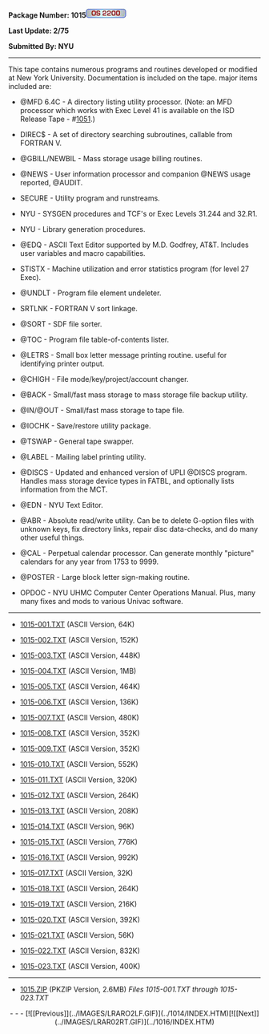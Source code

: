 <x-sas-window top="213" bottom="696" left="80" right="621">



<b>Package Number: 1015</b>![](../IMAGES/OS2200.JPG)


<b>Last Update: 2/75</b>


<b>Submitted By: NYU</b>


&#10;
- - -
This tape contains numerous programs and routines developed or
modified at New York University. Documentation is included on the
tape. major items included are:


   
- @MFD 6.4C - A directory listing utility processor. (Note: an
       MFD processor which works with Exec Level 41 is available on the
       ISD Release Tape - #[1051](../1051/INDEX.HTM).)
    
       
- DIREC$ - A set of directory searching subroutines, callable
       from FORTRAN V.
    
       
- @GBILL/NEWBIL - Mass storage usage billing routines.
    
       
- @NEWS - User information processor and companion @NEWS usage
       reported, @AUDIT.
    
       
- SECURE - Utility program and runstreams.
    
       
- NYU - SYSGEN procedures and TCF's or Exec Levels 31.244 and
       32.R1.
    
       
- NYU - Library generation procedures.
    
       
- @EDQ - ASCII Text Editor supported by M.D. Godfrey, AT&amp;T.
       Includes user variables and macro capabilities.
    
       
- STISTX - Machine utilization and error statistics program (for
       level 27 Exec).
    
       
- @UNDLT - Program file element undeleter.
    
       
- SRTLNK - FORTRAN V sort linkage.
    
       
- @SORT - SDF file sorter.
    
       
- @TOC - Program file table-of-contents lister.
    
       
- @LETRS - Small box letter message printing routine. useful for
       identifying printer output.
    
       
- @CHIGH - File mode/key/project/account changer.
    
       
- @BACK - Small/fast mass storage to mass storage file backup
       utility.
    
       
- @IN/@OUT - Small/fast mass storage to tape file.
    
       
- @IOCHK - Save/restore utility package.
    
       
- @TSWAP - General tape swapper.
    
       
- @LABEL - Mailing label printing utility.
    
       
- @DISCS - Updated and enhanced version of UPLI @DISCS program.
       Handles mass storage device types in FATBL, and optionally lists
       information from the MCT.
    
       
- @EDN - NYU Text Editor.
    
       
- @ABR - Absolute read/write utility. Can be to delete G-option
       files with unknown keys, fix directory links, repair disc
       data-checks, and do many other useful things.
    
       
- @CAL - Perpetual calendar processor. Can generate monthly
       "picture" calendars for any year from 1753 to 9999.
    
       
- @POSTER - Large block letter sign-making routine.
    
       
- OPDOC - NYU UHMC Computer Center Operations Manual. Plus, many
       many fixes and mods to various Univac software.


&#10;
- - -



   
- [1015-001.TXT](1015-001.TXT)
       (ASCII Version, 64K)
    
    
       
- [1015-002.TXT](1015-002.TXT)
       (ASCII Version, 152K)
    
    
       
- [1015-003.TXT](1015-003.TXT)
       (ASCII Version, 448K)
    
    
       
- [1015-004.TXT](1015-004.TXT)
       (ASCII Version, 1MB)
    
    
       
- [1015-005.TXT](1015-005.TXT)
       (ASCII Version, 464K)
    
    
       
- [1015-006.TXT](1015-006.TXT)
       (ASCII Version, 136K)
    
    
       
- [1015-007.TXT](1015-007.TXT)
       (ASCII Version, 480K)
    
    
       
- [1015-008.TXT](1015-008.TXT)
       (ASCII Version, 352K)
    
    
       
- [1015-009.TXT](1015-009.TXT)
       (ASCII Version, 352K)
    
    
       
- [1015-010.TXT](1015-010.TXT)
       (ASCII Version, 552K)
    
    
       
- [1015-011.TXT](1015-011.TXT)
       (ASCII Version, 320K)
    
    
       
- [1015-012.TXT](1015-012.TXT)
       (ASCII Version, 264K)
    
    
       
- [1015-013.TXT](1015-013.TXT)
       (ASCII Version, 208K)
    
    
       
- [1015-014.TXT](1015-014.TXT)
       (ASCII Version, 96K)
    
    
       
- [1015-015.TXT](1015-015.TXT)
       (ASCII Version, 776K)
    
    
       
- [1015-016.TXT](1015-016.TXT)
       (ASCII Version, 992K)
    
    
       
- [1015-017.TXT](1015-017.TXT)
       (ASCII Version, 32K)
    
    
       
- [1015-018.TXT](1015-018.TXT)
       (ASCII Version, 264K)
    
    
       
- [1015-019.TXT](1015-019.TXT)
       (ASCII Version, 216K)
    
    
       
- [1015-020.TXT](1015-020.TXT)
       (ASCII Version, 392K)
    
    
       
- [1015-021.TXT](1015-021.TXT)
       (ASCII Version, 56K)
    
    
       
- [1015-022.TXT](1015-022.TXT)
       (ASCII Version, 832K)
    
    
       
- [1015-023.TXT](1015-023.TXT)
       (ASCII Version, 400K)


&#10;
- - -



   
- [1015.ZIP](1015.ZIP)
       (PKZIP Version, 2.6MB) <i>Files 1015-001.TXT through
       1015-023.TXT</i>


<center>
- - -
[![[Previous]](../IMAGES/LRARO2LF.GIF)](../1014/INDEX.HTM)[![[Next]](../IMAGES/LRAR02RT.GIF)](../1016/INDEX.HTM)
</center>


</x-sas-window>